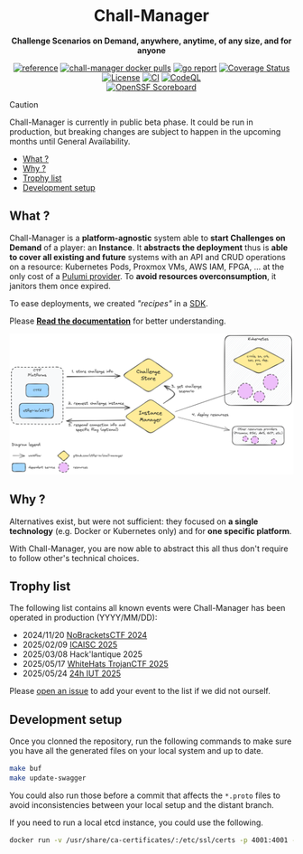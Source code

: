 <div align="center">
    <h1>Chall-Manager</h1>
    <p><b>Challenge Scenarios on Demand, anywhere, anytime, of any size, and for anyone </b><p>
    <a href="https://pkg.go.dev/github.com/ctfer-io/chall-manager"><img src="https://shields.io/badge/-reference-blue?logo=go&style=for-the-badge" alt="reference"></a>
    <a href="https://hub.docker.com/r/ctferio/chall-manager"><img src="https://img.shields.io/docker/pulls/ctferio/chall-manager?style=for-the-badge" alt="chall-manager docker pulls"></a>
	<a href="https://goreportcard.com/report/github.com/ctfer-io/chall-manager"><img src="https://goreportcard.com/badge/github.com/ctfer-io/chall-manager?style=for-the-badge" alt="go report"></a>
	<a href="https://coveralls.io/github/ctfer-io/chall-manager?branch=main"><img src="https://img.shields.io/coverallsCoverage/github/ctfer-io/chall-manager?style=for-the-badge" alt="Coverage Status"></a>
	<br>
	<a href=""><img src="https://img.shields.io/github/license/ctfer-io/chall-manager?style=for-the-badge" alt="License"></a>
	<a href="https://github.com/ctfer-io/chall-manager/actions?query=workflow%3Aci+"><img src="https://img.shields.io/github/actions/workflow/status/ctfer-io/chall-manager/ci.yaml?style=for-the-badge&label=CI" alt="CI"></a>
	<a href="https://github.com/ctfer-io/chall-manager/actions/workflows/codeql-analysis.yaml"><img src="https://img.shields.io/github/actions/workflow/status/ctfer-io/chall-manager/codeql-analysis.yaml?style=for-the-badge&label=CodeQL" alt="CodeQL"></a>
    <br>
    <a href="https://securityscorecards.dev/viewer/?uri=github.com/ctfer-io/chall-manager"><img src="https://img.shields.io/ossf-scorecard/github.com/ctfer-io/chall-manager?label=openssf%20scorecard&style=for-the-badge" alt="OpenSSF Scoreboard"></a>
</div>

> [!CAUTION]
> Chall-Manager is currently in public beta phase.
> It could be run in production, but breaking changes are subject to happen in the upcoming months until General Availability.

- [What ?](#what-)
- [Why ?](#why-)
- [Trophy list](#trophy-list)
- [Development setup](#development-setup)

## What ?

Chall-Manager is a **platform-agnostic** system able to **start Challenges on Demand** of a player: an **Instance**.
It **abstracts the deployment** thus is **able to cover all existing and future** systems with an API and CRUD operations on a resource: Kubernetes Pods, Proxmox VMs, AWS IAM, FPGA, ... at the only cost of a [Pulumi provider](https://www.pulumi.com/registry/).
To **avoid resources overconsumption**, it janitors them once expired.

To ease deployments, we created _"recipes"_ in a [SDK](sdk/).

Please [**Read the documentation**](https://ctfer.io/docs/chall-manager/) for better understanding.

<div align="center">
    <img src="webdocs/design/architecture/software.excalidraw.png" width="1000px">
</div>

## Why ?

Alternatives exist, but were not sufficient: they focused on **a single technology** (e.g. Docker or Kubernetes only) and for **one specific platform**.

With Chall-Manager, you are now able to abstract this all thus don't require to follow other's technical choices.

## Trophy list

The following list contains all known events were Chall-Manager has been operated in production (YYYY/MM/DD):

- 2024/11/20 [NoBracketsCTF 2024](https://github.com/nobrackets-ctf/NoBrackets-2024)
- 2025/02/09 [ICAISC 2025](https://www.linkedin.com/feed/update/urn:li:ugcPost:7295762712364544001/?actorCompanyId=103798607)
- 2025/03/08 Hack'lantique 2025
- 2025/05/17 [WhiteHats TrojanCTF 2025](https://github.com/ESHA-Trojan/TrojanCTF-2025-public)
- 2025/05/24 [24h IUT 2025](https://www.linkedin.com/feed/update/urn:li:activity:7332827877123506177/)

Please [open an issue](https://github.com/ctfer-io/chall-manager/issues/new) to add your event to the list if we did not ourself.

## Development setup

Once you clonned the repository, run the following commands to make sure you have all the generated files on your local system and up to date.

```bash
make buf
make update-swagger
```

You could also run those before a commit that affects the `*.proto` files to avoid inconsistencies between your local setup and the distant branch.

If you need to run a local etcd instance, you could use the following.

```bash
docker run -v /usr/share/ca-certificates/:/etc/ssl/certs -p 4001:4001 -p 2380:2380 -p 2379:2379 -e ETCD_ROOT_PASSWORD=root bitnami/etcd:3.5.13
```
